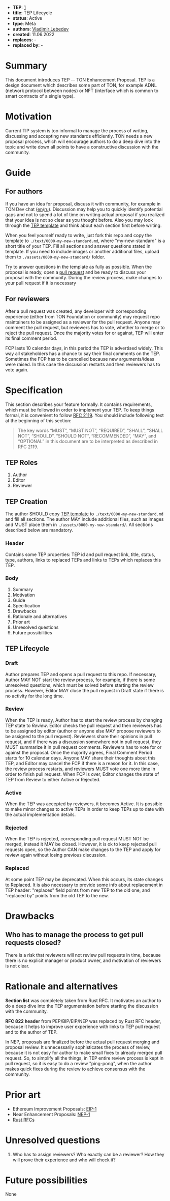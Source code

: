- **TEP**: [1](https://github.com/ton-blockchain/TEPs/pull/1)
- **title**: TEP Lifecycle
- **status**: Active
- **type**: Meta
- **authors**: [Vladimir Lebedev](https://github.com/hacker-volodya)
- **created**: 11.06.2022
- **replaces**: -
- **replaced by**: -

# Summary

This document introduces TEP -- TON Enhancement Proposal. TEP is a design document which describes some part of TON, for example ADNL (network protocol between nodes) or NFT (interface which is common to smart contracts of a single type).

# Motivation

Current TIP system is too informal to manage the process of writing, discussing and accepting new standards efficiently. TON needs a new proposal process, which will encourage authors to do a deep dive into the topic and write down all points to have a constructive discussion with the community.

# Guide

## For authors

If you have an idea for proposal, discuss it with community, for example in TON Dev chat ([en](https://t.me/tondev_eng)/[ru](https://t.me/tondev)). Discussion may help you to quickly identify potential gaps and not to spend a lot of time on writing actual proposal if you realized that your idea is not so clear as you thought before. Also you may look through the [TEP template](/0000-template.md) and think about each section first before writing.

When you feel yourself ready to write, just fork this repo and copy the template to `./text/0000-my-new-standard.md`, where "my-new-standard" is a short title of your TEP. Fill all sections and answer questions stated in template. If you need to include images or another additional files, upload them to `./assets/0000-my-new-standard/` folder.

Try to answer questions in the template as fully as possible. When the proposal is ready, open a [pull request](https://github.com/ton-blockchain/TEPs/pulls) and be ready to discuss your proposal with the community. During the review process, make changes to your pull request if it is necessary

## For reviewers

After a pull request was created, any developer with corresponding experience (either from TON Foundation or community) may request repo maintainers to be assigned as a reviewer for the pull request. Anyone may comment the pull request, but reviewers has to vote, whether to merge or to reject the pull request. Once the majority votes for or against, TEP will enter its final comment period.

FCP lasts 10 calendar days, in this period the TEP is advertised widely. This way all stakeholders has a chance to say their final comments
on the TEP. Sometimes the FCP has to be cancelled because new arguments/ideas were raised. In this case the discussion restarts and then reviewers has to vote again.

# Specification

This section describes your feature formally. It contains requirements, which must be followed in order to implement your TEP. To keep things formal, it is convenient to follow [RFC 2119](https://www.ietf.org/rfc/rfc2119.txt). You should include following text at the beginning of this section:

> The key words “MUST”, “MUST NOT”, “REQUIRED”, “SHALL”, “SHALL NOT”, “SHOULD”, “SHOULD NOT”, “RECOMMENDED”, “MAY”, and “OPTIONAL” in this document are to be interpreted as described in RFC 2119.

## TEP Roles

1. Author
2. Editor
3. Reviewer

## TEP Creation

The author SHOULD copy [TEP template](/0000-template.md) to `./text/0000-my-new-standard.md` and fill all sections. The author MAY include additional files, such as images and MUST place them in `./assets/0000-my-new-standard/`. All sections described below are mandatory.

### Header

Contains some TEP properties: TEP id and pull request link, title, status, type, authors, links to replaced TEPs and links to TEPs which replaces this TEP.

### Body

1. Summary
2. Motivation
3. Guide
4. Specification
5. Drawbacks
6. Rationale and alternatives
7. Prior art
8. Unresolved questions
9. Future possibilities

## TEP Lifecycle

### Draft

Author prepares TEP and opens a pull request to this repo. If necessary, Author MAY NOT start the review process, for example, if there is some unresolved questions, which must be solved before starting the review process. However, Editor MAY close the pull request in Draft state if there is no activity for the long time.

### Review

When the TEP is ready, Author has to start the review process by changing TEP state to _Review_. Editor checks the pull request and then reviewers has to be assigned by editor (author or anyone else MAY propose reviewers to be assigned to the pull request). Reviewers share their opinions in pull request, and if there was a discussion somewhere not in pull request, they MUST summarize it in pull request comments. Reviewers has to vote for or against the proposal. Once the majority agrees, Final Comment Period starts for 10 calendar days. Anyone MAY share their thoughts about this TEP, and Editor may cancel the FCP if there is a reason for it. In this case, the review process restarts, and reviewers MUST vote one more time in order to finish pull request. When FCP is over, Editor changes the state of TEP from Review to either Active or Rejected.

### Active

When the TEP was accepted by reviewers, it becomes Active. It is possible to make minor changes to active TEPs in order to keep TEPs up to date with the actual implementation details.

### Rejected

When the TEP is rejected, corresponding pull request MUST NOT be merged, instead it MAY be closed. However, it is ok to keep rejected pull requests open, so the Author CAN make changes to the TEP and apply for review again without losing previous discussion.

### Replaced

At some point TEP may be deprecated. When this occurs, its state changes to Replaced. It is also necessary to provide some info about replacement in TEP header: "replaces" field points from new TEP to the old one, and "replaced by" points from the old TEP to the new.

# Drawbacks

## Who has to manage the process to get pull requests closed?

There is a risk that reviewers will not review pull requests in time, because there is no explicit manager or product owner, and motivation of reviewers is not clear.

# Rationale and alternatives

**Section list** was completely taken from Rust RFC. It motivates an author to do a deep dive into the TEP argumentation before starting the discussion with the community.

**RFC 822 header** from PEP/BIP/EIP/NEP was replaced by Rust RFC header, because it helps to improve user experience with links to TEP pull request and to the author of TEP.

In NEP, proposals are finalized before the actual pull request merging and proposal review. It unnecessarily sophisticates the process of review, because it is not easy for author to make small fixes to already merged pull request. So, to simplify all the things, in TEP entire review process is kept in pull request, so it is easy to do a review "ping-pong", when the author makes quick fixes during the review to achieve consensus with the community.

# Prior art

- Ethereum Improvement Proposals: [EIP-1](https://github.com/ethereum/EIPs/blob/master/EIPS/eip-1.md)
- Near Enhancement Proposals: [NEP-1](https://github.com/near/NEPs/blob/master/neps/nep-0001.md)
- [Rust RFCs](https://github.com/rust-lang/rfcs)

# Unresolved questions

1. Who has to assign reviewers? Who exactly can be a reviewer? How they will prove their experience and who will check it?

# Future possibilities

None
